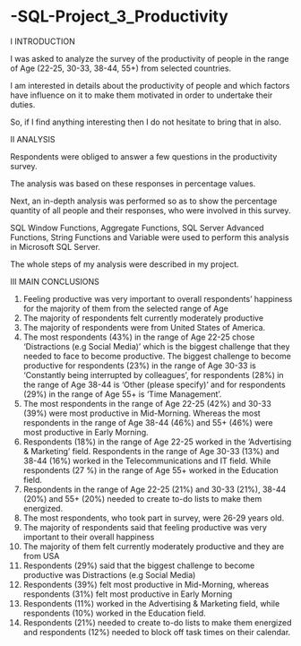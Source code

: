 # -SQL-Project_3_Productivity

I INTRODUCTION

I was asked to analyze the survey of the productivity of people in the range of Age (22-25, 30-33, 38-44, 55+) from selected countries. 

I am interested in details about the productivity of people and which factors have influence on it to make them motivated in order to undertake their duties.

So, if I find anything interesting then I do not hesitate to bring that in also. 

II	ANALYSIS

Respondents were obliged to answer a few questions in the productivity survey. 

The analysis was based on these responses in percentage values.

Next, an in-depth analysis was performed so as to show the percentage quantity of all people and their responses, who were involved in this survey.

SQL Window Functions, Aggregate Functions, SQL Server Advanced Functions, String Functions and Variable were used to perform this analysis in Microsoft SQL Server.

The whole steps of my analysis were described in my project.

III	MAIN CONCLUSIONS

1.	Feeling productive was very important to overall respondents’ happiness for the majority of them from the selected range of Age
2.	The majority of respondents felt currently moderately productive 
3.	The majority of respondents were from United States of America. 
4.	The most respondents (43%) in the range of Age 22-25 chose ‘Distractions (e.g Social Media)’ which is the biggest challenge that they needed to face to become productive. The biggest challenge to become productive for respondents (23%) in the range of Age 30-33 is ‘Constantly being interrupted by colleagues’, for respondents (28%) in the range of Age 38-44 is ‘Other (please specify)’ and for respondents (29%) in the range of Age 55+ is ‘Time Management’.
5.	The most respondents in the range of Age 22-25 (42%) and 30-33 (39%) were most productive in Mid-Morning. Whereas the most respondents in the range of Age 38-44 (46%) and 55+ (46%) were most productive in Early Morning.
6.	Respondents (18%) in the range of Age 22-25 worked in the ‘Advertising & Marketing’ field. Respondents in the range of Age 30-33 (13%) and 38-44 (16%) worked in the Telecommunications and IT field. While respondents (27 %) in the range of Age 55+ worked in the Education field.
7.	Respondents in the range of Age 22-25 (21%) and 30-33 (21%), 38-44 (20%) and 55+ (20%) needed to create to-do lists to make them energized.
8.	The most respondents, who took part in survey, were 26-29 years old.
9.	The majority of respondents said that feeling productive was very important to their overall happiness
10.	The majority of them felt currently moderately productive and they are from USA
11.	Respondents (29%) said that the biggest challenge to become productive was Distractions (e.g Social Media)
12.	Respondents (39%) felt most productive in Mid-Morning, whereas respondents (31%) felt most productive in Early Morning
13.	Respondents (11%) worked in the Advertising & Marketing field, while respondents (10%) worked in the Education field.
14.	Respondents (21%) needed to create to-do lists to make them energized and  respondents (12%) needed to block off task times on their calendar.
